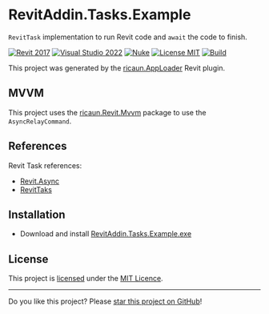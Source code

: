 # RevitAddin.Tasks.Example

`RevitTask` implementation to run Revit code and `await` the code to finish.

[![Revit 2017](https://img.shields.io/badge/Revit-2017+-blue.svg)](../..)
[![Visual Studio 2022](https://img.shields.io/badge/Visual%20Studio-2022-blue)](../..)
[![Nuke](https://img.shields.io/badge/Nuke-Build-blue)](https://nuke.build/)
[![License MIT](https://img.shields.io/badge/License-MIT-blue.svg)](LICENSE)
[![Build](../../actions/workflows/Build.yml/badge.svg)](../../actions)

This project was generated by the [ricaun.AppLoader](https://ricaun.com/AppLoader/) Revit plugin.

## MVVM

This project uses the [ricaun.Revit.Mvvm](https://github.com/ricaun-io/ricaun.Revit.Mvvm) package to use the `AsyncRelayCommand`.

## References

Revit Task references:

* [Revit.Async](https://github.com/KennanChan/Revit.Async)
* [RevitTaks](https://github.com/WhiteSharq/RevitTask)

## Installation

* Download and install [RevitAddin.Tasks.Example.exe](../../releases/latest/download/RevitAddin.Tasks.Example.zip)

## License

This project is [licensed](LICENSE) under the [MIT Licence](https://en.wikipedia.org/wiki/MIT_License).

---

Do you like this project? Please [star this project on GitHub](../../stargazers)!